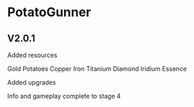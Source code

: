 # PotatoGunner

## V2.0.1

Added resources


Gold
Potatoes
Copper
Iron
Titanium
Diamond
Iridium
Essence

Added upgrades

Info and gameplay complete to stage 4
